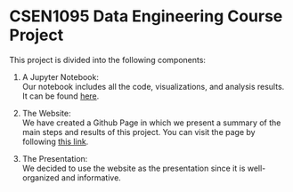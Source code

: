# CSEN1095 Data Engineering Course Project

This project is divided into the following components:

1. A Jupyter Notebook:
<br> Our notebook includes all the code, visualizations, and analysis results. It can be found [here](https://github.com/Logician724/play-store-analysis/blob/master/notebook.ipynb).

2. The Website:
<br> We have created a Github Page in which we present a summary of the main steps and results of this project. You can visit the page by following [this link](https://logician724.github.io/play-store-analysis/).

3. The Presentation:
<br> We decided to use the website as the presentation since it is well-organized and informative.
